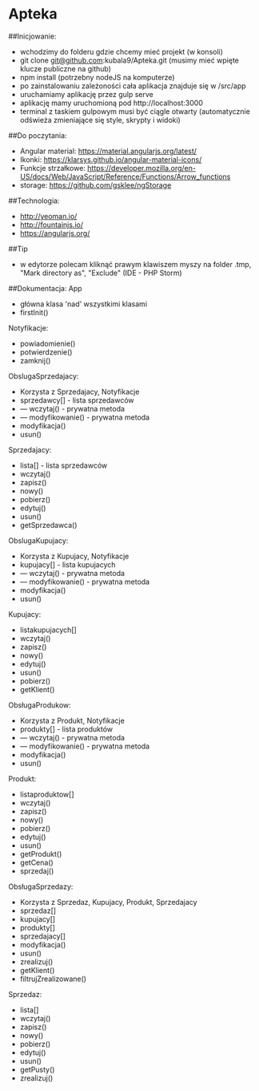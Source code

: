 # Apteka

##Inicjowanie:
* wchodzimy do folderu gdzie chcemy mieć projekt (w konsoli)
* git clone git@github.com:kubala9/Apteka.git (musimy mieć wpięte klucze publiczne na github)
* npm install (potrzebny nodeJS na komputerze)
* po zainstalowaniu zależoności cała aplikacja znajduje się w /src/app
* uruchamiamy aplikację przez gulp serve
* aplikację mamy uruchomioną pod http://localhost:3000
* terminal z taskiem gulpowym musi być ciągle otwarty (automatycznie odświeża zmieniające się style, skrypty i widoki)

##Do poczytania:
* Angular material: https://material.angularjs.org/latest/
* Ikonki: https://klarsys.github.io/angular-material-icons/
* Funkcje strzałkowe: https://developer.mozilla.org/en-US/docs/Web/JavaScript/Reference/Functions/Arrow_functions
* storage: https://github.com/gsklee/ngStorage

##Technologia:
* http://yeoman.io/
* http://fountainjs.io/
* https://angularjs.org/


##Tip
* w edytorze polecam kliknąć prawym klawiszem myszy na folder .tmp, "Mark directory as", "Exclude" (IDE - PHP Storm)

##Dokumentacja:
App
- główna klasa 'nad' wszystkimi klasami
- firstInit()


Notyfikacje:
- powiadomienie()
- potwierdzenie()
- zamknij()

ObslugaSprzedajacy:
- Korzysta z Sprzedajacy, Notyfikacje
- sprzedawcy[] - lista sprzedawców
- — wczytaj() - prywatna metoda
- — modyfikowanie() - prywatna metoda
- modyfikacja()
- usun()

Sprzedajacy:
- lista[] - lista sprzedawców
- wczytaj()
- zapisz()
- nowy()
- pobierz()
- edytuj()
- usun()
- getSprzedawca()

ObslugaKupujacy:
- Korzysta z Kupujacy, Notyfikacje
- kupujacy[] - lista kupujacych
- — wczytaj() - prywatna metoda
- — modyfikowanie() - prywatna metoda
- modyfikacja()
- usun()

Kupujacy:
- listakupujacych[] 
- wczytaj()
- zapisz()
- nowy()
- edytuj()
- usun()
- pobierz()
- getKlient()

ObsługaProdukow:
- Korzysta z Produkt, Notyfikacje
- produkty[] - lista produktów
- — wczytaj() - prywatna metoda
- — modyfikowanie() - prywatna metoda
- modyfikacja()
- usun()

Produkt:
- listaproduktow[]
- wczytaj()
- zapisz()
- nowy()
- pobierz()
- edytuj()
- usun()
- getProdukt()
- getCena()
- sprzedaj()


ObsługaSprzedazy:
- Korzysta z Sprzedaz, Kupujacy, Produkt, Sprzedajacy
- sprzedaz[]
- kupujacy[]
- produkty[]
- sprzedajacy[]
- modyfikacja()
- usun()
- zrealizuj()
- getKlient()
- filtrujZrealizowane()

Sprzedaz:
- lista[]
- wczytaj()
- zapisz()
- nowy()
- pobierz()
- edytuj()
- usun()
- getPusty()
- zrealizuj()

